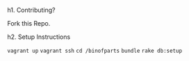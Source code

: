 h1. Contributing?

Fork this Repo.

h2. Setup Instructions

`vagrant up`
`vagrant ssh`
`cd /binofparts`
`bundle`
`rake db:setup`